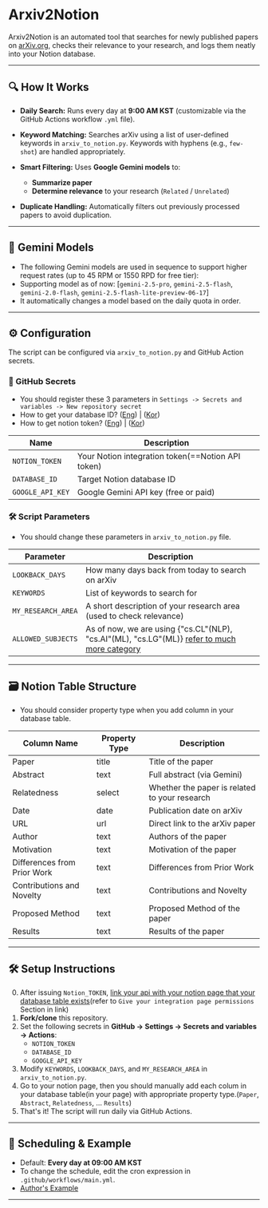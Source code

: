 # Arxiv2Notion

Arxiv2Notion is an automated tool that searches for newly published papers on [arXiv.org](https://arxiv.org), checks their relevance to your research, and logs them neatly into your Notion database.

---

## 🔍 How It Works

- **Daily Search:**
  Runs every day at **9:00 AM KST** (customizable via the GitHub Actions workflow `.yml` file).

- **Keyword Matching:**
  Searches arXiv using a list of user-defined keywords in `arxiv_to_notion.py`. Keywords with hyphens (e.g., `few-shot`) are handled appropriately.

- **Smart Filtering:**
  Uses **Google Gemini models** to:
  - **Summarize paper**
  - **Determine relevance** to your research (`Related` / `Unrelated`)

- **Duplicate Handling:**
  Automatically filters out previously processed papers to avoid duplication.

---

## 🧠 Gemini Models

- The following Gemini models are used in sequence to support higher request rates (up to 45 RPM or 1550 RPD for free tier):
- Supporting model as of now: [`gemini-2.5-pro`, `gemini-2.5-flash`, `gemini-2.0-flash`, `gemini-2.5-flash-lite-preview-06-17`]
- It automatically changes a model based on the daily quota in order.

---

## ⚙️ Configuration

The script can be configured via `arxiv_to_notion.py` and GitHub Action secrets.

### 🔐 GitHub Secrets
- You should register these 3 parameters in `Settings -> Secrets and variables -> New repository secret`
- How to get your database ID? ([Eng](https://stackoverflow.com/questions/67728038/where-to-find-database-id-for-my-database-in-notion)) | ([Kor](https://nyukist.tistory.com/16))
- How to get notion token? ([Eng](https://developers.notion.com/docs/create-a-notion-integration)) | ([Kor](https://newdeal123.tistory.com/86))


| Name                  | Description                          |
|-----------------------|--------------------------------------|
| `NOTION_TOKEN`        | Your Notion integration token(==Notion API token)|
| `DATABASE_ID`         | Target Notion database ID            |
| `GOOGLE_API_KEY`      | Google Gemini API key (free or paid) |

### 🛠 Script Parameters
- You should change these parameters in `arxiv_to_notion.py` file.

| Parameter          | Description                                                       |
|--------------------|-------------------------------------------------------------------|
| `LOOKBACK_DAYS`    | How many days back from today to search on arXiv                  |
| `KEYWORDS`         | List of keywords to search for                                    |
| `MY_RESEARCH_AREA` | A short description of your research area (used to check relevance) |
| `ALLOWED_SUBJECTS` | As of now, we are using {"cs.CL"(NLP), "cs.AI"(ML), "cs.LG"(ML)} [refer to much more category](https://arxiv.org/category_taxonomy)|

---

## 🗃️ Notion Table Structure
- You should consider property type when you add column in your database table.

| Column Name                   | Property Type | Description                                      |
|------------------------------|----------------|--------------------------------------------------|
| Paper                        | title          | Title of the paper                              |
| Abstract                     | text           | Full abstract (via Gemini)                      |
| Relatedness                  | select         | Whether the paper is related to your research   |
| Date                         | date           | Publication date on arXiv                       |
| URL                          | url            | Direct link to the arXiv paper                  |
| Author                       | text           | Authors of the paper                            |
| Motivation                   | text           | Motivation of the paper                         |
| Differences from Prior Work  | text           | Differences from Prior Work                     |
| Contributions and Novelty    | text           | Contributions and Novelty                       |
| Proposed Method              | text           | Proposed Method of the paper                    |
| Results                      | text           | Results of the paper                            |


---

## 🛠 Setup Instructions

0. After issuing `Notion_TOKEN`, [link your api with your notion page that your database table exists](https://developers.notion.com/docs/create-a-notion-integration)(refer to   `Give your integration page permissions` Section in link)
1. **Fork/clone** this repository.
2. Set the following secrets in **GitHub → Settings → Secrets and variables → Actions**:
   - `NOTION_TOKEN`
   - `DATABASE_ID`
   - `GOOGLE_API_KEY`
3. Modify `KEYWORDS`, `LOOKBACK_DAYS`, and `MY_RESEARCH_AREA` in `arxiv_to_notion.py`.
4. Go to your notion page, then you should manually add each colum in your database table(in your page) with appropriate property type.(`Paper`, `Abstract`, `Relatedness`, ... `Results`)
5. That's it! The script will run daily via GitHub Actions.

---

## 📅 Scheduling & Example

- Default: **Every day at 09:00 AM KST**
- To change the schedule, edit the cron expression in `.github/workflows/main.yml`.
- [Author's Example](https://www.notion.so/SPL-paper-list-2248f62eeae280e191a4f831c41225f7?source=copy_link)
---

